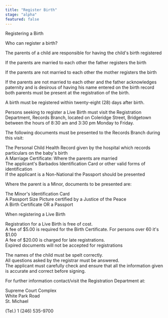 ```yaml
---
title: "Register Birth"
stage: "alpha"
featured: false
---
```


Registering a Birth

Who can register a birth?

The parents of a child are responsible for having the child's birth registered

If the parents are married to each other the father registers the birth

If the parents are not married to each other the mother registers the birth

If the parents are not married to each other and the father acknowledges paternity and is desirous of having his name entered on the birth record both parents must be present at the registration of the birth.

A birth must be registered within twenty-eight (28) days after birth.

Persons seeking to register a Live Birth must visit the Registration Department, Records Branch, located on Coleridge Street, Bridgetown between the hours of 8:30 am and 3:30 pm Monday to Friday.

The following documents must be presented to the Records Branch during this visit:

The Personal Child Health Record given by the hospital which records particulars on the baby's birth  
A Marriage Certificate: Where the parents are married  
The applicant's Barbados Identification Card or other valid forms of identification  
If the applicant is a Non-National the Passport should be presented

Where the parent is a Minor, documents to be presented are:

The Minor's Identification Card  
A Passport Size Picture certified by a Justice of the Peace  
A Birth Certificate OR a Passport

When registering a Live Birth

Registration for a Live Birth is free of cost.   
A fee of $5.00 is required for the Birth Certificate. For persons over 60 it's $1.00  
A fee of $20.00 is charged for late registrations.  
Expired documents will not be accepted for registrations

The names of the child must be spelt correctly.  
All questions asked by the registrar must be answered.  
The applicant must carefully check and ensure that all the information given is accurate and correct before signing.

For further information contact/visit the Registration Department at:

Supreme Court Complex  
White Park Road  
St. Michael

(Tel.) 1 (246) 535-9700
